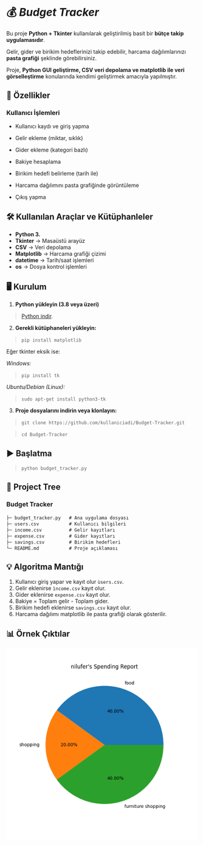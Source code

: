 # 💰 *Budget Tracker*
Bu proje **Python + Tkinter** kullanılarak geliştirilmiş basit bir **bütçe takip uygulamasıdır**.

Gelir, gider ve birikim hedeflerinizi takip edebilir, harcama dağılımlarınızı **pasta grafiği** şeklinde görebilirsiniz.  

Proje, **Python GUI geliştirme, CSV veri depolama ve matplotlib ile veri görselleştirme** konularında kendimi geliştirmek amacıyla yapılmıştır.

## 🚀 Özellikler
### Kullanıcı İşlemleri
* Kullanıcı kaydı ve giriş yapma

* Gelir ekleme (miktar, sıklık)

* Gider ekleme (kategori bazlı)

* Bakiye hesaplama

* Birikim hedefi belirleme (tarih ile)

* Harcama dağılımını pasta grafiğinde görüntüleme

* Çıkış yapma

## 🛠️ Kullanılan Araçlar ve Kütüphanleler
* **Python 3.**
* **Tkinter** → Masaüstü arayüz
* **CSV** → Veri depolama
* **Matplotlib** → Harcama grafiği çizimi
* **datetime** → Tarih/saat işlemleri
* **os** → Dosya kontrol işlemleri

## 🖥️ Kurulum
1. **Python yükleyin (3.8 veya üzeri)** 

> [Python indir](https://www.python.org/downloads/).

2. **Gerekli kütüphaneleri yükleyin:**

> `pip install matplotlib`

Eğer tkinter eksik ise:

*Windows:*
>`pip install tk`

*Ubuntu/Debian (Linux):*
>`sudo apt-get install python3-tk`

3. **Proje dosyalarını indirin veya klonlayın:**

>`git clone https://github.com/kullaniciadi/Budget-Tracker.git` 

>`cd Budget-Tracker`

## ▶️ Başlatma

> `python budget_tracker.py`

## 📂 Project Tree
### Budget Tracker
```
├─ budget_tracker.py   # Ana uygulama dosyası  
├─ users.csv           # Kullanıcı bilgileri     
├─ income.csv          # Gelir kayıtları   
├─ expense.csv         # Gider kayıtları   
├─ savings.csv         # Birikim hedefleri   
└─ README.md           # Proje açıklaması
```              

## 💡 Algoritma Mantığı
1. Kullanıcı giriş yapar ve kayıt olur `ùsers.csv`.
2. Gelir eklenirse `ìncome.csv` kayıt olur.
3. Gider eklenirse `expense.csv` kayıt olur.
4. Bakiye = Toplam gelir - Toplam gider.
5. Birikim hedefi eklenirse `savings.csv` kayıt olur.
6. Harcama dağılımı matplotlib ile pasta grafiği olarak gösterilir.

## 📊 Örnek Çıktılar
![Spending Figure](images/spending_figure.png)
